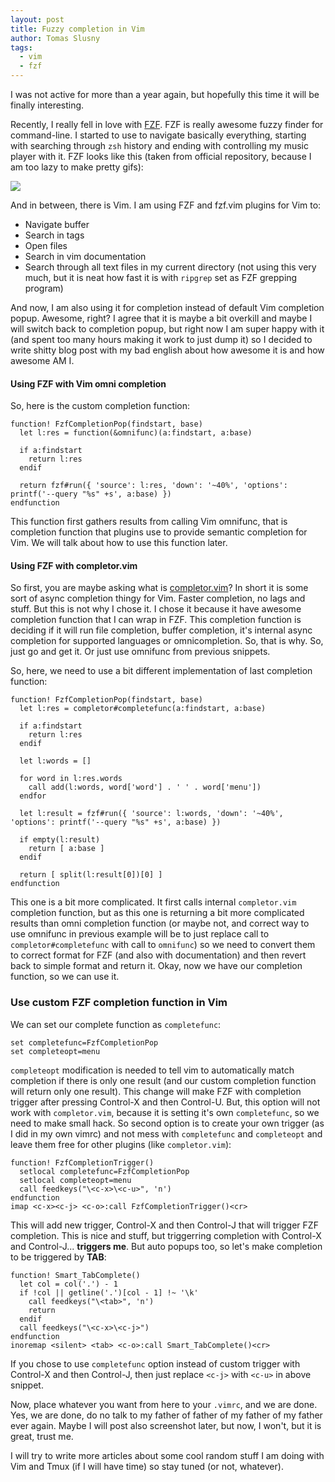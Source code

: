 ```yaml
---
layout: post
title: Fuzzy completion in Vim
author: Tomas Slusny
tags:
  - vim
  - fzf
---
```


I was not active for more than a year again, but hopefully this time it will be
finally interesting.

Recently, I really fell in love with [FZF](https://github.com/junegunn/fzf). FZF
is really awesome fuzzy finder for command-line. I started to use to navigate
basically everything, starting with searching through `zsh` history and ending
with controlling my music player with it. FZF looks like this (taken from
official repository, because I am too lazy to make pretty gifs):

![](https://raw.github.com/junegunn/i/master/fzf.gif)

And in between, there is Vim. I am
using FZF and fzf.vim plugins for Vim to:

  * Navigate buffer
  * Search in tags
  * Open files
  * Search in vim documentation
  * Search through all text files in my current directory (not using this very
    much, but it is neat how fast it is with `ripgrep` set as FZF grepping program)

And now, I am also using it for completion instead of default Vim completion
popup. Awesome, right? I agree that it is maybe a bit overkill and maybe I will
switch back to completion popup, but right now I am super happy with it (and
spent too many hours making it work to just dump it) so I decided to write
shitty blog post with my bad english about how awesome it is and how awesome AM
I.


#### Using FZF with Vim omni completion

So, here is the custom completion function:


```vim
function! FzfCompletionPop(findstart, base)
  let l:res = function(&omnifunc)(a:findstart, a:base)

  if a:findstart
    return l:res
  endif

  return fzf#run({ 'source': l:res, 'down': '~40%', 'options': printf('--query "%s" +s', a:base) })
endfunction
```

This function first gathers results from calling Vim omnifunc, that is
completion function that plugins use to provide semantic completion for Vim. We
will talk about how to use this function later.

#### Using FZF with completor.vim

So first, you are maybe asking what is
[completor.vim](https://github.com/maralla/completor.vim)? In short it is some
sort of async completion thingy for Vim. Faster completion, no lags and stuff.
But this is not why I chose it. I chose it because it have awesome completion
function that I can wrap in FZF. This completion function is deciding if it will
run file completion, buffer completion, it's internal async completion for
supported languages or omnicompletion. So, that is why. So, just go and get it.
Or just use omnifunc from previous snippets.

So, here, we need to use a bit different implementation of last completion function:

```vim
function! FzfCompletionPop(findstart, base)
  let l:res = completor#completefunc(a:findstart, a:base)

  if a:findstart
    return l:res
  endif

  let l:words = []

  for word in l:res.words
    call add(l:words, word['word'] . ' ' . word['menu'])
  endfor

  let l:result = fzf#run({ 'source': l:words, 'down': '~40%', 'options': printf('--query "%s" +s', a:base) })

  if empty(l:result)
    return [ a:base ]
  endif

  return [ split(l:result[0])[0] ]
endfunction
```

This one is a bit more complicated. It first calls internal `completor.vim`
completion function, but as this one is returning a bit more complicated results
than omni completion function (or maybe not, and correct way to use omnifunc in
previous example will be to just replace call to `completor#completefunc` with
call to `omnifunc`) so we need to convert them to correct format for FZF (and also with
documentation) and then revert back to simple format and return it. Okay, now we
have our completion function, so we can use it.

### Use custom FZF completion function in Vim

We can set our complete function as `completefunc`:

```vim
set completefunc=FzfCompletionPop
set completeopt=menu
```

`completeopt` modification is needed to tell vim to automatically match
completion if there is only one result (and our custom completion function will
return only one result). This change will make FZF with completion trigger after
pressing Control-X and then Control-U. But, this option will not work with
`completor.vim`, because it is setting it's own `completefunc`, so we need to
make small hack.
So second option is to create your own trigger (as I did in my own vimrc) and
not mess with `completefunc` and `completeopt` and leave them free for other plugins
(like `completor.vim`):


```vim
function! FzfCompletionTrigger()
  setlocal completefunc=FzfCompletionPop
  setlocal completeopt=menu
  call feedkeys("\<c-x>\<c-u>", 'n')
endfunction
imap <c-x><c-j> <c-o>:call FzfCompletionTrigger()<cr>
```

This will add new trigger, Control-X and then Control-J that will trigger FZF
completion.
This is nice and stuff, but triggerring completion with Control-X and
Control-J... **triggers me**. But auto popups too, so let's make completion to
be triggered by **TAB**:

```vim
function! Smart_TabComplete()
  let col = col('.') - 1
  if !col || getline('.')[col - 1] !~ '\k'
    call feedkeys("\<tab>", 'n')
    return
  endif
  call feedkeys("\<c-x>\<c-j>")
endfunction
inoremap <silent> <tab> <c-o>:call Smart_TabComplete()<cr>
```

If you chose to use `completefunc` option instead of custom trigger with
Control-X and then Control-J, then just replace `<c-j>` with `<c-u>` in above
snippet.

Now, place whatever you want from here to your `.vimrc`, and we are done. Yes,
we are done, do no talk to my father of father of my father of my father ever
again. Maybe I will post also screenshot later, but now, I won't, but it is
great, trust me.

I will try to write more articles about some cool random stuff I am doing with
Vim and Tmux (if I will have time) so stay tuned (or not, whatever).
